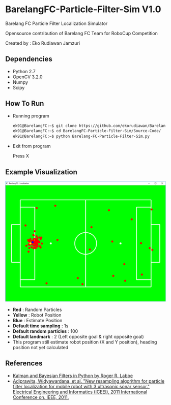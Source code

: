 # BarelangFC-Particle-Filter-Sim V1.0

Barelang FC Particle Filter Localization Simulator

Opensource contribution of Barelang FC Team for RoboCup Competition

Created by : Eko Rudiawan Jamzuri

## Dependencies

* Python 2.7
* OpenCV 3.2.0
* Numpy
* Scipy

## How To Run

* Running program

    ```bash
    ek91@BarelangFC:~$ git clone https://github.com/ekorudiawan/BarelangFC-Particle-Filter-Sim.git
    ek91@BarelangFC:~$ cd BarelangFC-Particle-Filter-Sim/Source-Code/
    ek91@BarelangFC:~$ python Barelang-FC-Particle-Filter-Sim.py
    ```

* Exit from program

    Press X

## Example Visualization

![Barelang FC - Particle Filter Simulator](/Images/Demo.png)

* **Red** : Random Particles
* **Yellow** : Robot Position
* **Blue** : Estimate Position
* **Default time sampling** : 1s
* **Default random particles** : 100
* **Default landmark** : 2 (Left opposite goal & right opposite goal)
* This program still estimate robot position (X and Y position), heading position not yet calculated

## References

* [Kalman and Bayesian Filters in Python by Roger R. Labbe](https://github.com/rlabbe/Kalman-and-Bayesian-Filters-in-Python)
* [Adiprawita, Widyawardana, et al. "New resampling algorithm for particle filter localization for mobile robot with 3 ultrasonic sonar sensor." Electrical Engineering and Informatics (ICEEI), 2011 International Conference on. IEEE, 2011.](http://ieeexplore.ieee.org/abstract/document/6021733/)